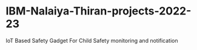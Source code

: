 # IBM-Nalaiya-Thiran-projects-2022-23
IoT Based Safety Gadget For Child Safety monitoring and notification
